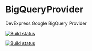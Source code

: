 # BigQueryProvider
DevExpress Google BigQuery Provider

[![Build status](http://172.22.1.34:8080/job/GoogleBigQuery/badge/icon)](http://172.22.1.34:8080/job/GoogleBigQuery)

[![Build status](http://dotnet-ci.cloudapp.net/job/dotnet_corefx_linux_debug/badge/icon)](http://dotnet-ci.cloudapp.net/job/dotnet_corefx_linux_debug/)
